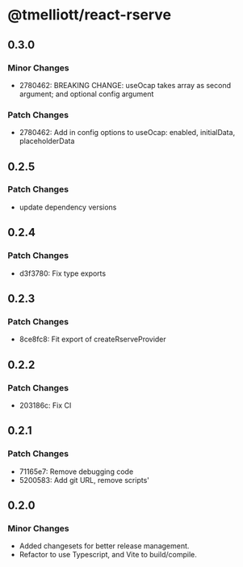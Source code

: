 # @tmelliott/react-rserve

## 0.3.0

### Minor Changes

- 2780462: BREAKING CHANGE: useOcap takes array as second argument; and optional config argument

### Patch Changes

- 2780462: Add in config options to useOcap: enabled, initialData, placeholderData

## 0.2.5

### Patch Changes

- update dependency versions

## 0.2.4

### Patch Changes

- d3f3780: Fix type exports

## 0.2.3

### Patch Changes

- 8ce8fc8: Fit export of createRserveProvider

## 0.2.2

### Patch Changes

- 203186c: Fix CI

## 0.2.1

### Patch Changes

- 71165e7: Remove debugging code
- 5200583: Add git URL, remove scripts'

## 0.2.0

### Minor Changes

- Added changesets for better release management.
- Refactor to use Typescript, and Vite to build/compile.
